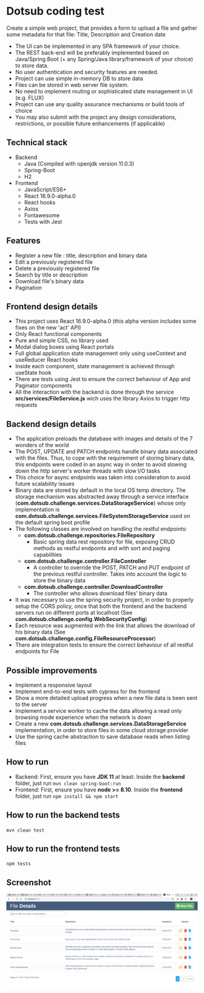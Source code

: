 # Dotsub coding test

Create a simple web project, that provides a form to upload a file and gather some metadata for that file: Title, Description and Creation date

- The UI can be implemented in any SPA framework of your choice.
- The REST back-end will be preferably implemented based on Java/Spring Boot (+ any Spring/Java library/framework of your choice) to store data.
- No user authentication and security features are needed.
- Project can use simple in-memory DB to store data
- Files can be stored in web server file system.
- No need to implement routing or sophisticated state management in UI (e.g. FLUX)
- Project can use any quality assurance mechanisms or build tools of choice
- You may also submit with the project any design considerations, restrictions, or possible future enhancements (if applicable)

## Technical stack 
+ Backend
    * Java (Compiled with openjdk version 11.0.3)
    * Spring-Boot
    * H2 
+ Frontend
    * JavaScript/ES6+
    * React 16.9.0-alpha.0
    * React hooks
    * Axios
    * Fontawesome
    * Tests with Jest

## Features
* Register a new file : title, description and binary data
* Edit a previously registered file
* Delete a previously registered file 
* Search by title or description 
* Download file's binary data
* Pagination

## Frontend design details
* This project uses React 16.9.0-alpha.0 (this alpha version includes some fixes on the new 'act' API)
* Only React functional components
* Pure and simple CSS, no library used
* Modal dialog boxes using React portals
* Full global application state management only using useContext and useReducer React hooks
* Inside each component, state management is achieved through useState hook
* There are tests using Jest to ensure the correct behaviour of App and Paginator components 
* All the interaction with the backend is done through the service **src/services/FileService.js** wich uses the library Axios to trigger http requests 

## Backend design details
* The application preloads the database with images and details of the 7 wonders of the world
* The POST, UPDATE and PATCH endpoints handle binary data associated with the files. Thus, to cope with the requirement of storing binary data, this endpoints were coded in an async way in order to avoid slowing down the http server's worker threads with slow I/O tasks
* This choice for async endpoints was taken into consideration to avoid future scalability issues    
* Binary data are stored by default in the local OS temp directory. The storage mechanism was abstracted away through a service interface (**com.dotsub.challenge.services.DataStorageService**) whose only implementation is **com.dotsub.challenge.services.FileSystemStorageService** used on the default spring boot profile
* The following classes are involved on handling the restful endpoints:
  *   **com.dotsub.challenge.repositories.FileRepository**
      *   Basic spring data rest repository for file, exposing CRUD methods as restful endpoints and with sort and paging capabilities
  *   **com.dotsub.challenge.controller.FileController**
      *   A controller to override the POST, PATCH and PUT endpoint of the previous restful controller. Takes into account the logic to store the binary data
  *   **com.dotsub.challenge.controller.DownloadController**
      *   The controller who allows download files' binary data 
* It was necessary to use the spring security project, in order to properly setup the CORS policy, once that both the frontend and the backend servers run on different ports at localhost (See **com.dotsub.challenge.config.WebSecurityConfig**)
* Each resource was augmented with the link that allows the download of his binary data (See **com.dotsub.challenge.config.FileResourceProcessor**)
* There are integration tests to ensure the correct behaviour of all restful endpoints for File 

## Possible improvements
* Implement a responsive layout
* Implement end-to-end tests with cypress for the frontend
* Show a more detailed upload progress when a new file data is been sent to the server
* Implement a service worker to cache the data allowing a read only browsing mode experience when the network is down
* Create a new **com.dotsub.challenge.services.DataStorageService** implementation, in order to store files in some cloud storage provider
* Use the spring cache abstraction to save database reads when listing files

## How to run
+ Backend: First, ensure you have **JDK 11** at least. Inside the **backend** folder, just run
    `mvn clean spring-boot:run`
+ Frontend: First, ensure you have **node >= 8.10**. Inside the **frontend** folder, just run
    `npm install && npm start`

## How to run the backend tests
`mvn clean test`

## How to run the frontend tests
`npm tests`

## Screenshot
![Screenshot](/screenshot.png)